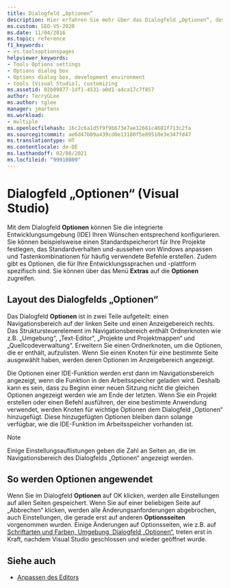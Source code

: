 ```yaml
---
title: Dialogfeld „Optionen“
description: Hier erfahren Sie mehr über das Dialogfeld „Optionen“, dessen Layout sowie darüber, wie Visual Studio die von Ihnen ausgewählten Optionen auf Ihre Projekte und Projektmappen anwendet.
ms.custom: SEO-VS-2020
ms.date: 11/04/2016
ms.topic: reference
f1_keywords:
- vs.toolsoptionspages
helpviewer_keywords:
- Tools Options settings
- Options dialog box
- Options dialog box, development environment
- tools [Visual Studio], customizing
ms.assetid: 02b09877-1df1-4531-a0d1-a4ca17c7f857
author: TerryGLee
ms.author: tglee
manager: jmartens
ms.workload:
- multiple
ms.openlocfilehash: 16c2c6a1d5f9f9b673e7ae12661c4681f713c2fa
ms.sourcegitcommit: ae6d47b09a439cd0e13180f5e89510e3e347fd47
ms.translationtype: HT
ms.contentlocale: de-DE
ms.lasthandoff: 02/08/2021
ms.locfileid: "99910809"
---
```

# <a name="options-dialog-box-visual-studio"></a>Dialogfeld „Optionen“ (Visual Studio)

Mit dem Dialogfeld **Optionen** können Sie die integrierte Entwicklungsumgebung (IDE) Ihren Wünschen entsprechend konfigurieren. Sie können beispielsweise einen Standardspeicherort für Ihre Projekte festlegen, das Standardverhalten und-aussehen von Windows anpassen und Tastenkombinationen für häufig verwendete Befehle erstellen. Zudem gibt es Optionen, die für Ihre Entwicklungssprachen und -plattform spezifisch sind. Sie können über das Menü **Extras** auf die **Optionen** zugreifen.

## <a name="layout-of-the-options-dialog-box"></a>Layout des Dialogfelds „Optionen“

Das Dialogfeld **Optionen** ist in zwei Teile aufgeteilt: einen Navigationsbereich auf der linken Seite und einen Anzeigebereich rechts. Das Struktursteuerelement im Navigationsbereich enthält Ordnerknoten wie z.B. „Umgebung“, „Text-Editor“, „Projekte und Projektmappen“ und „Quellcodeverwaltung“. Erweitern Sie einen Ordnerknoten, um die Optionen, die er enthält, aufzulisten. Wenn Sie einen Knoten für eine bestimmte Seite ausgewählt haben, werden deren Optionen im Anzeigebereich angezeigt.

Die Optionen einer IDE-Funktion werden erst dann im Navigationsbereich angezeigt, wenn die Funktion in den Arbeitsspeicher geladen wird. Deshalb kann es sein, dass zu Beginn einer neuen Sitzung nicht die gleichen Optionen angezeigt werden wie am Ende der letzten. Wenn Sie ein Projekt erstellen oder einen Befehl ausführen, der eine bestimmte Anwendung verwendet, werden Knoten für wichtige Optionen dem Dialogfeld „Optionen“ hinzugefügt. Diese hinzugefügten Optionen bleiben dann solange verfügbar, wie die IDE-Funktion im Arbeitsspeicher vorhanden ist.

> [!NOTE]
> Einige Einstellungsauflistungen geben die Zahl an Seiten an, die im Navigationsbereich des Dialogfelds „Optionen“ angezeigt werden.

## <a name="how-options-are-applied"></a>So werden Optionen angewendet

Wenn Sie im Dialogfeld **Optionen** auf OK klicken, werden alle Einstellungen auf allen Seiten gespeichert. Wenn Sie auf einer beliebigen Seite auf „Abbrechen“ klicken, werden alle Änderungsanforderungen abgebrochen, auch Einstellungen, die gerade erst auf anderen **Optionsseiten** vorgenommen wurden. Einige Änderungen auf Optionsseiten, wie z.B. auf [Schriftarten und Farben, Umgebung, Dialogfeld „Optionen“](../../ide/reference/fonts-and-colors-environment-options-dialog-box.md), treten erst in Kraft, nachdem Visual Studio geschlossen und wieder geöffnet wurde.

## <a name="see-also"></a>Siehe auch

- [Anpassen des Editors](../how-to-change-text-case-in-the-editor.md)
